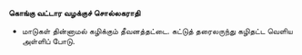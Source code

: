 **கொங்கு வட்டார வழக்குச் சொல்லகராதி**
- மாடுகள் தின்னாமல் கழிக்கும் தீவனத்தட்டை. கட்டுத் தரைலருந்து கழிதட்ட வெளிய அள்ளிப் போடு.


